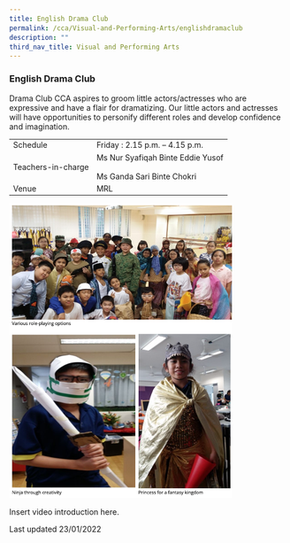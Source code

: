 ```yaml
---
title: English Drama Club
permalink: /cca/Visual-and-Performing-Arts/englishdramaclub
description: ""
third_nav_title: Visual and Performing Arts
---
```

### English Drama Club

Drama Club CCA aspires to groom little actors/actresses who are expressive and have a flair for dramatizing. Our little actors and actresses will have opportunities to personify different roles and develop confidence and imagination.

|  |  |
|---|---|
| Schedule | Friday : 2.15 p.m. – 4.15 p.m. |
| Teachers-in-charge | Ms Nur Syafiqah Binte Eddie Yusof<br><br>Ms Ganda Sari Binte Chokri |
|  Venue | MRL  |

<img src="/images/cca11.png" 
     style="width:80%">

Insert video introduction here.

Last updated 23/01/2022